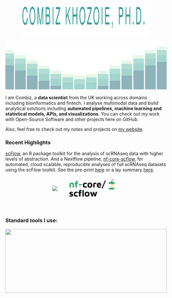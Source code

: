<p align="center">
  <img src="./logo.svg" width="400" height="100">
</p>	
<img src="./waves.svg" width="100%" height="150">

I am Combiz, a **data scientist** from the UK working across domains including bioinformatics and fintech. I analyse multimodal data and build analytical solutions including **automated pipelines, machine learning and statistical models, APIs, and visualizations**.  You can check out my work with Open-Source Software and other projects here on GitHub.

Also, feel free to check out my notes and projects on <a href="https://combiz.me" target="_blank">my website</a>.

### Recent Highlights

<a href="https://github.com/scFlow">scFlow</a>, an R package toolkit for the analysis of scRNAseq data with higher levels of abstraction.  And a Nextflow pipeline, <a href="https://github.com/combiz/nf-core-scflow">nf-core-scflow</a>, for automated, cloud scalable, reproducible analyses of full scRNAseq datasets using the scFlow toolkit.  See the pre-print <a href="https://www.biorxiv.org/content/10.1101/2021.08.16.456499v2">here</a> or a lay summary <a href="https://combiz.me/works/scflow-analytical-workflows-for-single-cell-data/">here</a>. 

<p align="middle">
  <a href="https://github.com/combiz/scflow"><img src="https://github.com/combiz/scFlow/raw/master/man/figures/logo.png" width="15%" align="center" /></a> &nbsp; &nbsp; &nbsp;
  <a href="https://github.com/combiz/nf-core-scflow"><img src="https://github.com/combiz/nf-core-scflow/raw/dev/docs/images/nf-core-scflow_logo.png" width="33%" align="center"/></a>
</p>

&nbsp;
### Standard tools I use:

<img src="./tags.svg" width="100%" height="200">

